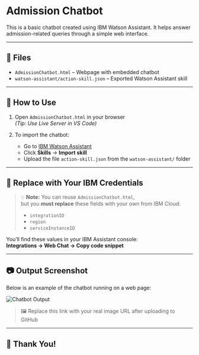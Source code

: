 # Admission Chatbot

This is a basic chatbot created using IBM Watson Assistant. It helps answer admission-related queries through a simple web interface.

---

## 📁 Files

- `AdmissionChatbot.html` – Webpage with embedded chatbot
- `watson-assistant/action-skill.json` – Exported Watson Assistant skill

---

## 🚀 How to Use

1. Open `AdmissionChatbot.html` in your browser  
   *(Tip: Use Live Server in VS Code)*

2. To import the chatbot:
   - Go to [IBM Watson Assistant](https://cloud.ibm.com/watsonx/assistant)
   - Click **Skills** → **Import skill**
   - Upload the file `action-skill.json` from the `watson-assistant/` folder

---

## 🔑 Replace with Your IBM Credentials

> 💡 **Note:** You can reuse `AdmissionChatbot.html`,  
> but you **must replace** these fields with your own from IBM Cloud:
>
> - `integrationID`
> - `region`
> - `serviceInstanceID`

You’ll find these values in your IBM Assistant console:  
**Integrations → Web Chat → Copy code snippet**

---

## 📷 Output Screenshot

Below is an example of the chatbot running on a web page:

![Chatbot Output](https://github.com/sravanthimaddula/AdmissionChatbot/blob/main/Screenshot%202025-08-01%20132045.png],[https://github.com/sravanthimaddula/AdmissionChatbot/blob/main/Screenshot%202025-08-01%20150307.png)


> 🖼️ Replace this link with your real image URL after uploading to GitHub

---

## 🙏 Thank You!
